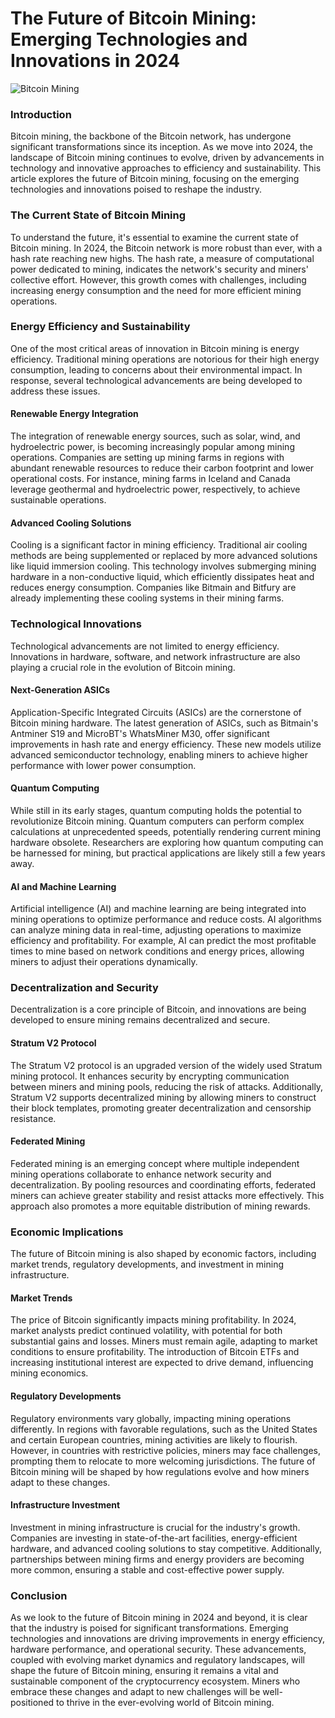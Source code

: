 # The Future of Bitcoin Mining: Emerging Technologies and Innovations in 2024

![Bitcoin Mining](https://uploads-ssl.webflow.com/665f9886cd4e586a9a14dc8c/66a7541ad10915e844ccb997_Bitcoin%20July%2025.png)

### Introduction

Bitcoin mining, the backbone of the Bitcoin network, has undergone significant transformations since its inception. As we move into 2024, the landscape of Bitcoin mining continues to evolve, driven by advancements in technology and innovative approaches to efficiency and sustainability. This article explores the future of Bitcoin mining, focusing on the emerging technologies and innovations poised to reshape the industry.

### The Current State of Bitcoin Mining

To understand the future, it's essential to examine the current state of Bitcoin mining. In 2024, the Bitcoin network is more robust than ever, with a hash rate reaching new highs. The hash rate, a measure of computational power dedicated to mining, indicates the network's security and miners' collective effort. However, this growth comes with challenges, including increasing energy consumption and the need for more efficient mining operations.

### Energy Efficiency and Sustainability

One of the most critical areas of innovation in Bitcoin mining is energy efficiency. Traditional mining operations are notorious for their high energy consumption, leading to concerns about their environmental impact. In response, several technological advancements are being developed to address these issues.

#### Renewable Energy Integration

The integration of renewable energy sources, such as solar, wind, and hydroelectric power, is becoming increasingly popular among mining operations. Companies are setting up mining farms in regions with abundant renewable resources to reduce their carbon footprint and lower operational costs. For instance, mining farms in Iceland and Canada leverage geothermal and hydroelectric power, respectively, to achieve sustainable operations.

#### Advanced Cooling Solutions

Cooling is a significant factor in mining efficiency. Traditional air cooling methods are being supplemented or replaced by more advanced solutions like liquid immersion cooling. This technology involves submerging mining hardware in a non-conductive liquid, which efficiently dissipates heat and reduces energy consumption. Companies like Bitmain and Bitfury are already implementing these cooling systems in their mining farms.

### Technological Innovations

Technological advancements are not limited to energy efficiency. Innovations in hardware, software, and network infrastructure are also playing a crucial role in the evolution of Bitcoin mining.

#### Next-Generation ASICs

Application-Specific Integrated Circuits (ASICs) are the cornerstone of Bitcoin mining hardware. The latest generation of ASICs, such as Bitmain's Antminer S19 and MicroBT's WhatsMiner M30, offer significant improvements in hash rate and energy efficiency. These new models utilize advanced semiconductor technology, enabling miners to achieve higher performance with lower power consumption.

#### Quantum Computing

While still in its early stages, quantum computing holds the potential to revolutionize Bitcoin mining. Quantum computers can perform complex calculations at unprecedented speeds, potentially rendering current mining hardware obsolete. Researchers are exploring how quantum computing can be harnessed for mining, but practical applications are likely still a few years away.

#### AI and Machine Learning

Artificial intelligence (AI) and machine learning are being integrated into mining operations to optimize performance and reduce costs. AI algorithms can analyze mining data in real-time, adjusting operations to maximize efficiency and profitability. For example, AI can predict the most profitable times to mine based on network conditions and energy prices, allowing miners to adjust their operations dynamically.

### Decentralization and Security

Decentralization is a core principle of Bitcoin, and innovations are being developed to ensure mining remains decentralized and secure.

#### Stratum V2 Protocol

The Stratum V2 protocol is an upgraded version of the widely used Stratum mining protocol. It enhances security by encrypting communication between miners and mining pools, reducing the risk of attacks. Additionally, Stratum V2 supports decentralized mining by allowing miners to construct their block templates, promoting greater decentralization and censorship resistance.

#### Federated Mining

Federated mining is an emerging concept where multiple independent mining operations collaborate to enhance network security and decentralization. By pooling resources and coordinating efforts, federated miners can achieve greater stability and resist attacks more effectively. This approach also promotes a more equitable distribution of mining rewards.

### Economic Implications

The future of Bitcoin mining is also shaped by economic factors, including market trends, regulatory developments, and investment in mining infrastructure.

#### Market Trends

The price of Bitcoin significantly impacts mining profitability. In 2024, market analysts predict continued volatility, with potential for both substantial gains and losses. Miners must remain agile, adapting to market conditions to ensure profitability. The introduction of Bitcoin ETFs and increasing institutional interest are expected to drive demand, influencing mining economics.

#### Regulatory Developments

Regulatory environments vary globally, impacting mining operations differently. In regions with favorable regulations, such as the United States and certain European countries, mining activities are likely to flourish. However, in countries with restrictive policies, miners may face challenges, prompting them to relocate to more welcoming jurisdictions. The future of Bitcoin mining will be shaped by how regulations evolve and how miners adapt to these changes.

#### Infrastructure Investment

Investment in mining infrastructure is crucial for the industry's growth. Companies are investing in state-of-the-art facilities, energy-efficient hardware, and advanced cooling solutions to stay competitive. Additionally, partnerships between mining firms and energy providers are becoming more common, ensuring a stable and cost-effective power supply.

### Conclusion

As we look to the future of Bitcoin mining in 2024 and beyond, it is clear that the industry is poised for significant transformations. Emerging technologies and innovations are driving improvements in energy efficiency, hardware performance, and operational security. These advancements, coupled with evolving market dynamics and regulatory landscapes, will shape the future of Bitcoin mining, ensuring it remains a vital and sustainable component of the cryptocurrency ecosystem. Miners who embrace these changes and adapt to new challenges will be well-positioned to thrive in the ever-evolving world of Bitcoin mining.
